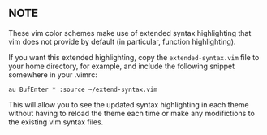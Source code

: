 ## NOTE
These vim color schemes make use of extended syntax highlighting that vim does not provide by default (in particular, function highlighting).

If you want this extended highlighting, copy the ```extended-syntax.vim``` file to your home directory, for example, and include the following snippet somewhere in your .vimrc:

```vim
au BufEnter * :source ~/extend-syntax.vim
```

This will allow you to see the updated syntax highlighting in each theme without having to reload the theme each time or make any modifictions to the existing vim syntax files.
